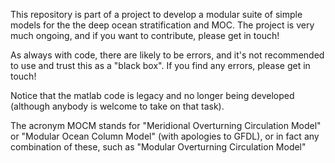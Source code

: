 This repository is part of a project to develop a modular suite of  simple models
for the the deep ocean stratification and MOC. The project is very much ongoing,
and if you want to contribute, please get in touch!

As always with code, there are likely to be errors, and it's not recommended to use
and trust this as a "black box". If you find any errors, please get in touch!

Notice that the matlab code is legacy and no longer being developed (although anybody
is welcome to take on that task).

The acronym MOCM stands for "Meridional Overturning Circulation Model"
or "Modular Ocean Column Model" (with apologies to GFDL),
or in fact any combination of these, such as "Modular Overturning Circulation Model" 

